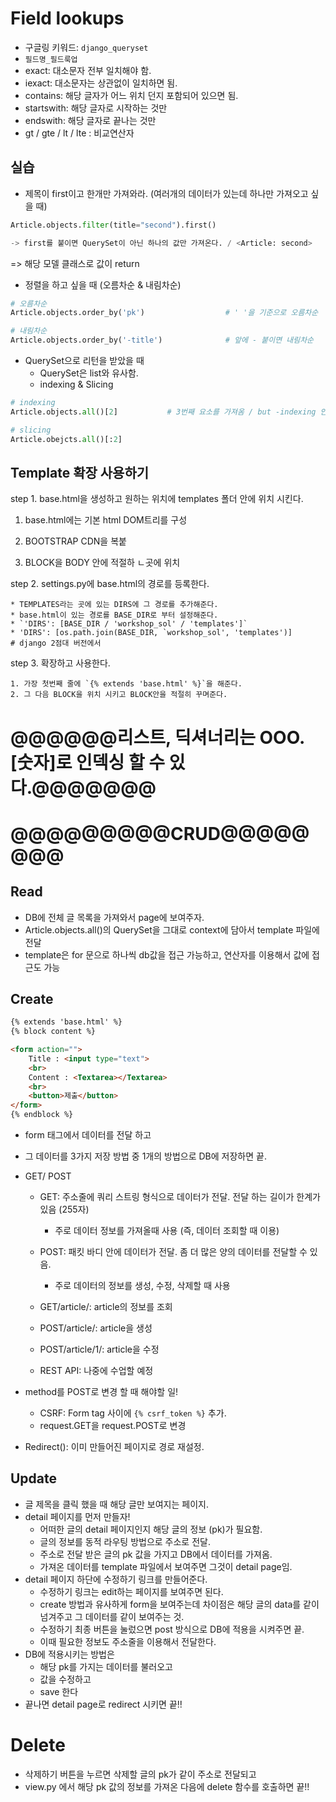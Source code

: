 # Field lookups

* 구글링 키워드: `django_queryset`
* `필드명_필드룩업`
* exact: 대소문자 전부 일치해야 함.
* iexact: 대소문자는 상관없이 일치하면 됨.
* contains: 해당 글자가 어느 위치 던지 포함되어 있으면 됨.
* startswith: 해당 글자로 시작하는 것만
* endswith: 해당 글자로 끝나는 것만
* gt / gte / lt / lte : 비교연산자



## 실습

* 제목이 first이고 한개만 가져와라. (여러개의 데이터가 있는데 하나만 가져오고 싶을 때)

```python
Article.objects.filter(title="second").first()

-> first를 붙이면 QuerySet이 아닌 하나의 값만 가져온다. / <Article: second>
```

  => 해당 모델 클래스로 값이 return



* 정렬을 하고 싶을 때 (오름차순 & 내림차순)

```python
# 오름차순
Article.objects.order_by('pk')                  # ' '을 기준으로 오름차순

# 내림차순
Article.objects.order_by('-title')				# 앞에 - 붙이면 내림차순
```



* QuerySet으로 리턴을 받았을 때
  * QuerySet은 list와 유사함.
  * indexing & Slicing

```python
# indexing
Article.objects.all()[2]           # 3번째 요소를 가져옴 / but -indexing 안됌.

# slicing
Article.obejcts.all()[:2]          
```



## Template 확장 사용하기

step 1. base.html을 생성하고 원하는 위치에 templates 폴더 안에 위치 시킨다.

 1. base.html에는 기본 html DOM트리를 구성

 2. BOOTSTRAP CDN을 복붙

 3. BLOCK을 BODY 안에 적절하 ㄴ곳에 위치

    

step 2. settings.py에 base.html의 경로를 등록한다.

	* TEMPLATES라는 곳에 있는 DIRS에 그 경로를 추가해준다.
	* base.html이 있는 경로를 BASE_DIR로 부터 설정해준다.
	* `'DIRS': [BASE_DIR / 'workshop_sol' / 'templates']`
	* 'DIRS': [os.path.join(BASE_DIR, `workshop_sol', 'templates')]              # django 2점대 버전에서 



step 3. 확장하고 사용한다.

	1. 가장 첫번째 줄에 `{% extends 'base.html' %}`을 해준다.
 	2. 그 다음 BLOCK을 위치 시키고 BLOCK안을 적절히 꾸며준다.





# @@@@@@리스트, 딕셔너리는   OOO.[숫자]로 인덱싱 할 수 있다.@@@@@@@





# @@@@@@@@@CRUD@@@@@@@@





## Read

* DB에 전체 글 목록을 가져와서 page에 보여주자.
* Article.objects.all()의 QuerySet을 그대로 context에 담아서 template 파일에 전달
* template은 for 문으로 하나씩 db값을 접근 가능하고, 연산자를 이용해서 값에 접근도 가능





## Create

```html
{% extends 'base.html' %}
{% block content %}

<form action="">
    Title : <input type="text">
    <br>
    Content : <Textarea></Textarea>
    <br>
    <button>제출</button>
</form>
{% endblock %}
```



* form 태그에서 데이터를 전달 하고

* 그 데이터를 3가지 저장 방법 중 1개의 방법으로 DB에 저장하면 끝.

* GET/ POST

  * GET: 주소줄에 쿼리 스트링 형식으로 데이터가 전달. 전달 하는 길이가 한계가 있음 (255자)

    * 주로 데이터 정보를 가져올때 사용 (즉, 데이터 조회할 때 이용)

  * POST: 패킷 바디 안에 데이터가 전달. 좀 더 많은 양의 데이터를 전달할 수 있음.

    * 주로 데이터의 정보를 생성, 수정, 삭제할 때 사용

    

  * GET/article/: article의 정보를 조회
  * POST/article/: article을 생성
  * POST/article/1/: article을 수정
  * REST API: 나중에 수업할 예정



* method를 POST로 변경 할 때 해야할 일!
  * CSRF: Form tag 사이에 `{% csrf_token %}` 추가.
  * request.GET을 request.POST로 변경
* Redirect(): 이미 만들어진 페이지로 경로 재설정.





## Update



* 글 제목을 클릭 했을 때 해당 글만 보여지는 페이지.
* detail 페이지를 먼저 만들자!
  * 어떠한 글의 detail 페이지인지 해당 글의 정보 (pk)가 필요함.
  * 글의 정보를 동적 라우팅 방법으로 주소로 전달.
  * 주소로 전달 받은 글의 pk 값을 가지고 DB에서 데이터를 가져옴.
  * 가져온 데이터를 template 파일에서 보여주면 그것이 detail page임.
* detail 페이지 하단에 수정하기 링크를 만들어준다.
  * 수정하기 링크는 edit하는 페이지를 보여주면 된다.
  * create 방법과 유사하게 form을 보여주는데 차이점은 해당 글의 data를 같이 넘겨주고 그 데이터를 같이 보여주는 것.
  * 수정하기 최종 버튼을 눌렀으면 post 방식으로 DB에 적용을 시켜주면 끝.
  * 이때 필요한 정보도 주소줄을 이용해서 전달한다.
* DB에 적용시키는 방법은
  * 해당 pk를 가지는 데이터를 불러오고
  * 값을 수정하고
  * save 한다
* 끝나면 detail page로 redirect 시키면 끝!!



# Delete

* 삭제하기 버튼을 누르면 삭제할 글의 pk가 같이 주소로 전달되고
* view.py 에서 해당 pk 값의 정보를 가져온 다음에 delete 함수를 호출하면 끝!!